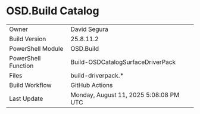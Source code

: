 ﻿# OSD.Build Catalog

| | |
|-|-|
| Owner | David Segura |
| Build Version | 25.8.11.2 |
| PowerShell Module | OSD.Build |
| PowerShell Function | Build-OSDCatalogSurfaceDriverPack |
| Files | build-driverpack.* |
| Build Workflow | GitHub Actions |
| Last Update | Monday, August 11, 2025 5:08:08 PM UTC |

